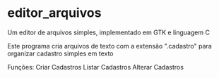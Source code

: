 # editor_arquivos
Um editor de arquivos simples, implementado em GTK e linguagem C

Este programa cria arquivos de texto com a extensão ".cadastro" para organizar cadastro simples em texto

Funções:
Criar Cadastros
Listar Cadastros
Alterar Cadastros
